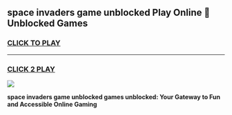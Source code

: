 
## space invaders game unblocked Play Online 👋 Unblocked Games
<h3>
<a href="https://premium.freeplayer.one?title=space_invaders_game_unblocked&ref=19F">CLICK TO PLAY</a></h3>
<hr>

<h3>
<a href="https://premium.freeplayer.one?title=space_invaders_game_unblocked&ref=19F">CLICK 2 PLAY</a>
  
</h3>

<a href="https://premium.freeplayer.one?title=space_invaders_game_unblocked&ref=19F"><img src="https://clearcache.store/games.png"></a>


**space invaders game unblocked games unblocked: Your Gateway to Fun and Accessible Online Gaming**
